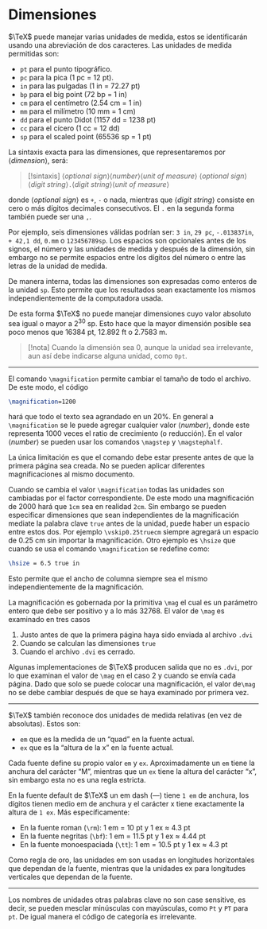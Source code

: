 # Dimensiones

$\TeX$ puede manejar  varias unidades de medida, estos se identificarán usando una abreviación de dos caracteres. Las unidades de medida permitidas son:
- `pt` para el punto tipográfico.
- `pc` para la pica (1 pc = 12 pt).
- `in` para las pulgadas (1 in = 72.27 pt)
- `bp` para el big point (72 bp = 1 in)
- `cm` para el centímetro (2.54 cm = 1 in)
- `mm` para el milímetro (10 mm = 1 cm)
- `dd` para el punto Didot (1157 dd = 1238 pt)
- `cc` para el cícero (1 cc = 12 dd)
- `sp` para el scaled point (65536 sp = 1 pt)

La sintaxis exacta para las dimensiones, que representaremos por ⟨_dimension_⟩, será:
> [!sintaxis]
> ⟨_optional sign_⟩⟨_number_⟩⟨_unit of measure_⟩
> ⟨_optional sign_⟩⟨_digit string_⟩`.`⟨_digit string_⟩⟨_unit of measure_⟩

donde ⟨_optional sign_⟩ es `+`, `-` o nada, mientras que ⟨_digit string_⟩ consiste en cero o más dígitos decimales consecutivos. El `.` en la segunda forma también puede ser una `,`.

Por ejemplo, seis dimensiones válidas podrían ser: `3 in`, `29 pc`, `-.013837in`, `+ 42,1 dd`, `0.mm` o `123456789sp`. Los espacios son opcionales antes de los signos, el número y las unidades de medida y después de la dimensión, sin embargo  no se permite espacios  entre los dígitos del número o entre las letras de la unidad de medida.

De manera interna, todas las dimensiones son expresadas como enteros de la unidad `sp`. Esto permite que los resultados sean exactamente los mismos independientemente de la computadora usada.

De esta forma $\TeX$ no puede manejar dimensiones cuyo valor absoluto sea igual o mayor a $2^{30}$ sp. Esto hace que la mayor dimensión posible sea poco menos que 16384 pt, 12.892 ft o 2.7583 m.

>[!nota]
> Cuando la dimensión sea 0, aunque la unidad sea irrelevante, aun así debe indicarse alguna unidad, como `0pt`.

---
El comando `\magnification` permite cambiar el tamaño de todo el archivo. De este modo, el código
```tex
\magnification=1200
```
hará que todo el texto sea agrandado en un 20%. En general a `\magnification` se le puede agregar cualquier valor ⟨_number_⟩, donde este representa 1000 veces el ratio de crecimiento (o reducción). En el valor ⟨_number_⟩ se pueden usar los comandos `\magstep` y `\magstephalf`.

La única limitación es que el comando debe estar presente antes de que la primera página sea creada. No se pueden aplicar diferentes magnificaciones al mismo documento.

Cuando se cambia el valor `\magnification` todas las unidades son cambiadas por el factor correspondiente. De este modo una magnificación de 2000 hará que `1cm` sea en realidad `2cm`. Sin embargo se pueden especificar dimensiones que sean independientes de la magnificación mediate la palabra clave `true` antes de la unidad, puede haber un espacio entre estos dos. Por ejemplo `\vskip0.25truecm` siempre agregará un espacio de 0.25 cm sin importar la magnificación. Otro ejemplo es `\hsize` que cuando se usa el comando `\magnification` se redefine como:
```tex
\hsize = 6.5 true in
```
Esto permite que el ancho de columna siempre sea el mismo independientemente de la magnificación.

La magnificación es gobernada por la primitiva `\mag` el cual es un parámetro entero que debe ser positivo y a lo más 32768. El valor de `\mag` es examinado en tres casos
1. Justo antes de que la primera página haya sido enviada al archivo `.dvi`
2. Cuando se calculan las dimensiones `true`
3. Cuando el archivo `.dvi` es cerrado.

Algunas implementaciones de $\TeX$ producen salida que no es `.dvi`, por lo que examinan el valor de `\mag` en el caso 2 y cuando se envía cada página. Dado que solo se puede colocar una magnificación, el valor de`\mag` no se debe cambiar después de que se haya examinado por primera vez.

---
$\TeX$ también reconoce dos unidades de medida relativas (en vez de absolutas). Estos son:
- `em` que es la medida de un “quad” en la fuente actual.
- `ex` que es la “altura de la x” en la fuente actual.

Cada fuente define su propio valor `em` y `ex`. Aproximadamente un `em` tiene la anchura del carácter “M”, mientras que un `ex` tiene la altura del carácter “x”, sin embargo esta no es una regla estricta.

En la fuente default de $\TeX$ un em dash (—) tiene `1 em` de anchura, los dígitos tienen medio em de anchura y el carácter x tiene exactamente la altura de `1 ex`. Más específicamente:
- En la fuente roman (`\rm`): 1 em = 10 pt y 1 ex ≈ 4.3 pt
- En la fuente negritas (`\bf`): 1 em = 11.5 pt  y 1 ex ≈ 4.44 pt
- En la fuente monoespaciada (`\tt`): 1 em = 10.5 pt y 1 ex ≈ 4.3 pt

Como regla de oro, las unidades em son usadas en longitudes horizontales que dependan de la fuente, mientras que la unidades ex para longitudes verticales que dependan de la fuente.

---
Los nombres de unidades otras palabras clave no son case sensitive, es decir, se pueden mesclar minúsculas con mayúsculas, como `Pt` y `PT` para `pt`. De igual manera el código de categoría es irrelevante.